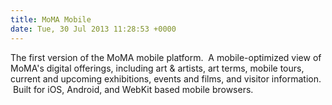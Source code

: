 ```yaml
---
title: MoMA Mobile
date: Tue, 30 Jul 2013 11:28:53 +0000
---
```

The first version of the MoMA mobile platform.  A mobile-optimized view of MoMA's digital offerings, including art & artists, art terms, mobile tours, current and upcoming exhibitions, events and films, and visitor information.  Built for iOS, Android, and WebKit based mobile browsers.